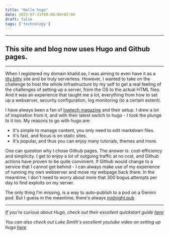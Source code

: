 ```yaml
---
title: "Hello hugo"
date: 2023-07-21T00:00:00+02:00
draft: false
tags: ['technology']
---
```




***

## This site and blog now uses Hugo and Github pages.

***

When I registered my domain khalid.se, I was aiming to even have it as a [itty.bitty](https://itty.bitty.site/) site and be truly serverless. However, I wanted to take on the challenge to host the whole infrastructure by my self to get a real feeling of the challenges of setting up a server, from the OS to the actual HTML files. And it was an experience that taught me a lot, everything from how to set up a webserver, security configuration, log monitoring (to a certain extent). 

I have always been a fan of [lowtech magazine](https://solar.lowtechmagazine.com/) and their setup. I drew a lot of inspiration from it, and with their latest switch to hugo - I took the plunge to it too. My reasons to go with hugo are: 
- It's simple to manage content, you only need to edit markdown files.
- It's fast, and focus is on static sites.
- It's popular, and thus you can enjoy many tutorials, themes and more.

One can question why I chose Github pages. The answer is: cost-efficiency and simplicity. I get to enjoy a *lot* of outgoing traffic at no cost, and Github actions have proven to be quite convinient. If Github would change to a service that I cannot get behind - I can always make use of my experience of running my own webserver and move my webpage back there. In the meantime, I don't need to worry about more that 300 bogus attempts per day to find exploits on my server.

The only thing I'm missing, is a way to auto-publish to a pod on a Gemini pod. But I guess in the meantime, there's always [midnight.pub](https://midnight.pub/)

***

_If you're curious about Hugo, check out their excellent quickstart guide [here](https://gohugo.io/getting-started/quick-start/)_

_You can also check out 
Luke Smith's excellent youtube video on setting up hugo [here](https://invidious.nerdvpn.de/watch?v=ZFL09qhKi5I)_
